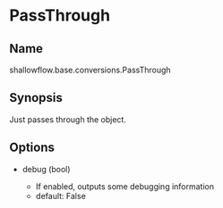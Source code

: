 # PassThrough

## Name
shallowflow.base.conversions.PassThrough

## Synopsis
Just passes through the object.

## Options
* debug (bool)

  * If enabled, outputs some debugging information
  * default: False

